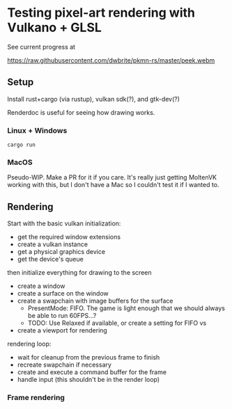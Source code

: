 # Testing pixel-art rendering with Vulkano + GLSL

See current progress at 

https://raw.githubusercontent.com/dwbrite/pkmn-rs/master/peek.webm

## Setup

Install rust+cargo (via rustup), vulkan sdk(?), and gtk-dev(?)

Renderdoc is useful for seeing how drawing works.

### Linux + Windows
`cargo run`

### MacOS
Pseudo-WIP. Make a PR for it if you care.
It's really just getting MoltenVK working with this, but I don't have a Mac so I couldn't test it if I wanted to.

## Rendering

Start with the basic vulkan initialization:

- get the required window extensions
- create a vulkan instance
- get a physical graphics device
- get the device's queue

then initialize everything for drawing to the screen

- create a window
- create a surface on the window
- create a swapchain with image buffers for the surface
  - PresentMode: FIFO. The game is light enough that we should always be able to run 60FPS...?
  - TODO: Use Relaxed if available, or create a setting for FIFO vs
- create a viewport for rendering

rendering loop:

- wait for cleanup from the previous frame to finish
- recreate swapchain if necessary
- create and execute a command buffer for the frame
- handle input (this shouldn't be in the render loop)

### Frame rendering
